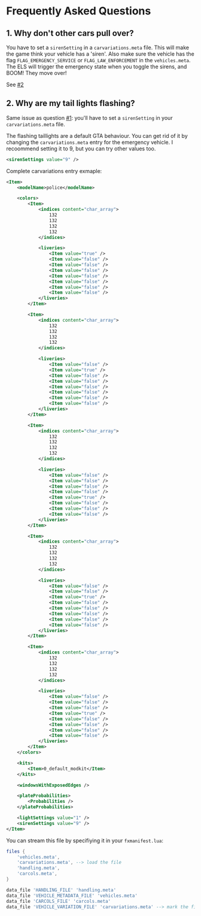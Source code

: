 # Frequently Asked Questions

## 1. Why don't other cars pull over?

You have to set a `sirenSetting` in a `carvariations.meta` file. This will make the game think your vehicle has a 'siren'. Also make sure the vehicle has the flag `FLAG_EMERGENCY_SERVICE` or `FLAG_LAW_ENFORCEMENT` in the `vehicles.meta`. The ELS will trigger the emergency state when you toggle the sirens, and BOOM! They move over!

See [#2](#2-why-are-my-tail-lights-flashing)

## 2. Why are my tail lights flashing?

Same issue as question [#1](#1-why-dont-other-cars-pull-over): you'll have to set a `sirenSetting` in your `carvariations.meta` file.

The flashing taillights are a default GTA behaviour. You can get rid of it by changing the `carvariations.meta` entry for the emergency vehicle. I recoommend setting it to 9, but you can try other values too.

```xml
<sirenSettings value="9" />
```

Complete carvariations entry exmaple:

```xml
<Item>
    <modelName>police</modelName>

    <colors>
        <Item>
            <indices content="char_array">
                132
                132
                132
                132
            </indices>

            <liveries>
                <Item value="true" />
                <Item value="false" />
                <Item value="false" />
                <Item value="false" />
                <Item value="false" />
                <Item value="false" />
                <Item value="false" />
                <Item value="false" />
            </liveries>
        </Item>

        <Item>
            <indices content="char_array">
                132
                132
                132
                132
            </indices>

            <liveries>
                <Item value="false" />
                <Item value="true" />
                <Item value="false" />
                <Item value="false" />
                <Item value="false" />
                <Item value="false" />
                <Item value="false" />
                <Item value="false" />
            </liveries>
        </Item>

        <Item>
            <indices content="char_array">
                132
                132
                132
                132
            </indices>

            <liveries>
                <Item value="false" />
                <Item value="false" />
                <Item value="false" />
                <Item value="false" />
                <Item value="true" />
                <Item value="false" />
                <Item value="false" />
                <Item value="false" />
            </liveries>
        </Item>

        <Item>
            <indices content="char_array">
                132
                132
                132
                132
            </indices>

            <liveries>
                <Item value="false" />
                <Item value="false" />
                <Item value="true" />
                <Item value="false" />
                <Item value="false" />
                <Item value="false" />
                <Item value="false" />
                <Item value="false" />
            </liveries>
        </Item>

        <Item>
            <indices content="char_array">
                132
                132
                132
                132
            </indices>

            <liveries>
                <Item value="false" />
                <Item value="false" />
                <Item value="false" />
                <Item value="true" />
                <Item value="false" />
                <Item value="false" />
                <Item value="false" />
                <Item value="false" />
            </liveries>
        </Item>
    </colors>

    <kits>
        <Item>0_default_modkit</Item>
    </kits>

    <windowsWithExposedEdges />

    <plateProbabilities>
        <Probabilities />
    </plateProbabilities>

    <lightSettings value="1" />
    <sirenSettings value="9" />
</Item>
```

You can stream this file by specifiying it in your `fxmanifest.lua`:

```lua
files {
    'vehicles.meta',
    'carvariations.meta', --> load the file
    'handling.meta',
    'carcols.meta',
}

data_file 'HANDLING_FILE' 'handling.meta'
data_file 'VEHICLE_METADATA_FILE' 'vehicles.meta'
data_file 'CARCOLS_FILE' 'carcols.meta'
data_file 'VEHICLE_VARIATION_FILE' 'carvariations.meta' --> mark the file as VEHICLE_VARIATION_FILE
```
